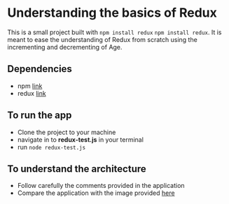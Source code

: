 # Understanding the basics of Redux
This is a small project built with `npm install redux` <code>npm install redux</code>.
It is meant to ease the understanding of Redux from scratch using the incrementing and decrementing of Age.

## Dependencies
* npm [link](https://www.npmjs.com/ "NPM")
* redux [link](https://redux.js.org/ "REDUX")

## To run the app
* Clone the project to your machine
* navigate in to **redux-test.js** in your terminal
* run `node redux-test.js` 

## To understand the architecture
* Follow carefully the comments provided in the application
* Compare the application with the image provided [here](https://res.cloudinary.com/ebysoft/image/upload/v1551331836/REDUX_ARCHITECHURE.jpg "here")

